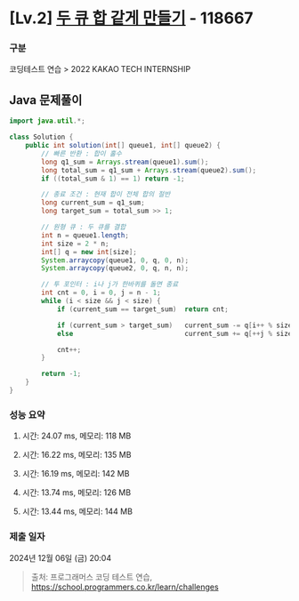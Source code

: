 # [Lv.2] [두 큐 합 같게 만들기](https://programmers.co.kr/) - 118667 

### 구분

코딩테스트 연습 > 2022 KAKAO TECH INTERNSHIP

## Java 문제풀이

```java
import java.util.*;

class Solution {
    public int solution(int[] queue1, int[] queue2) {
        // 빠른 반환 : 합이 홀수
        long q1_sum = Arrays.stream(queue1).sum();
        long total_sum = q1_sum + Arrays.stream(queue2).sum();
        if ((total_sum & 1) == 1) return -1;

        // 종료 조건 : 현재 합이 전체 합의 절반
        long current_sum = q1_sum;
        long target_sum = total_sum >> 1;

        // 원형 큐 : 두 큐를 결합
        int n = queue1.length;
        int size = 2 * n;
        int[] q = new int[size];
        System.arraycopy(queue1, 0, q, 0, n);
        System.arraycopy(queue2, 0, q, n, n);

        // 투 포인터 : i나 j가 한바퀴를 돌면 종료
        int cnt = 0, i = 0, j = n - 1;
        while (i < size && j < size) {
            if (current_sum == target_sum)  return cnt;

            if (current_sum > target_sum)   current_sum -= q[i++ % size];
            else                            current_sum += q[++j % size];

            cnt++;
        }

        return -1;
    }
}
```

### 성능 요약

1. 시간: 24.07 ms, 메모리: 118 MB

2. 시간: 16.22 ms, 메모리: 135 MB
3. 시간: 16.19 ms, 메모리: 142 MB
4. 시간: 13.74 ms, 메모리: 126 MB
5. 시간: 13.44 ms, 메모리: 144 MB

### 제출 일자

2024년 12월 06일 (금) 20:04

> 출처: 프로그래머스 코딩 테스트 연습, https://school.programmers.co.kr/learn/challenges